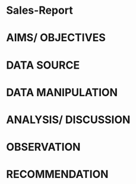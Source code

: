 # Sales-Report
# AIMS/ OBJECTIVES
# DATA SOURCE
# DATA MANIPULATION
# ANALYSIS/ DISCUSSION
# OBSERVATION
# RECOMMENDATION
